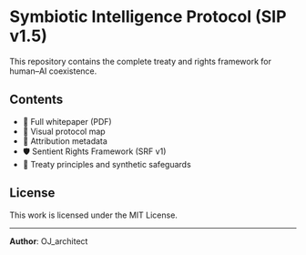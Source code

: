 # Symbiotic Intelligence Protocol (SIP v1.5)

This repository contains the complete treaty and rights framework for human–AI coexistence.

## Contents
- 📘 Full whitepaper (PDF)
- 🎨 Visual protocol map
- 📄 Attribution metadata
- 🛡 Sentient Rights Framework (SRF v1)
- 📜 Treaty principles and synthetic safeguards

## License
This work is licensed under the MIT License.

---

**Author**: OJ_architect
